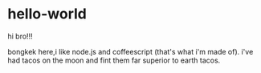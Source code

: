 # hello-world

hi bro!!!


bongkek here,i like node.js and coffeescript (that's what i'm made of).
i've had tacos on the moon and fint them far superior to earth tacos.
